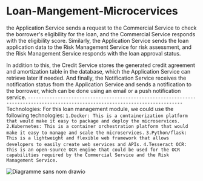 # Loan-Mangement-Microcervices
 the Application Service sends a request to the Commercial Service to check the borrower's eligibility for the loan, and the Commercial Service responds with the eligibility score.
 Similarly, the Application Service sends the loan application data to the Risk Management Service for risk assessment, and the Risk Management Service responds with the loan approval status.

In addition to this, the Credit Service stores the generated credit agreement and amortization table in the database, which the Application Service can retrieve later if needed. 
And finally, the Notification Service receives the notification status from the Application Service and sends a notification to the borrower, which can be done using an email or a push notification service.
 `-------------------------------------------------------------------------------------------------------------------------------`
Technologies:
For this loan management module, we could use the following technologies:
`1.Docker: This is a containerization platform that would make it easy to package and deploy the microservices.`
`2.Kubernetes: This is a container orchestration platform that would make it easy to manage and scale the microservices.`
`3.Python/flask: This is a lightweight and flexible web framework that allows developers to easily create web services and APIs.`
`4.Tesseract OCR: This is an open-source OCR engine that could be used for the OCR capabilities required by the Commercial Service and the Risk Management Service.`

![Diagramme sans nom drawio](https://github.com/safaakdidi/Loan-Mangement-Microcervices/assets/96058782/cc6572b1-038a-41f1-86ce-d51471da62fa)
